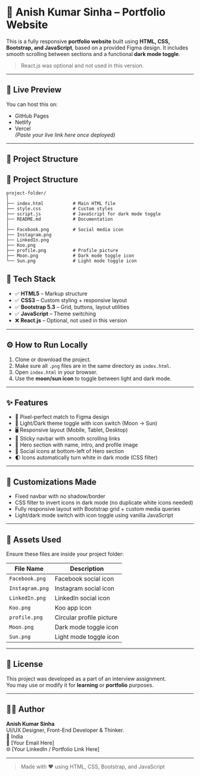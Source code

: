 # 💼 Anish Kumar Sinha – Portfolio Website

This is a fully responsive **portfolio website** built using **HTML, CSS, Bootstrap, and JavaScript**, based on a provided Figma design. It includes smooth scrolling between sections and a functional **dark mode toggle**.

> React.js was optional and not used in this version.

---

## 🔗 Live Preview

You can host this on:
- GitHub Pages
- Netlify
- Vercel  
*(Paste your live link here once deployed)*

---

## 📁 Project Structure

## 📁 Project Structure

```
project-folder/
│
├── index.html           # Main HTML file
├── style.css            # Custom styles
├── script.js            # JavaScript for dark mode toggle
├── README.md            # Documentation
│
├── Facebook.png         # Social media icon
├── Instagram.png
├── LinkedIn.png
├── Koo.png
├── profile.png          # Profile picture
├── Moon.png             # Dark mode toggle icon
└── Sun.png              # Light mode toggle icon
```


## 🚀 Tech Stack

- ✅ **HTML5** – Markup structure
- ✅ **CSS3** – Custom styling + responsive layout
- ✅ **Bootstrap 5.3** – Grid, buttons, layout utilities
- ✅ **JavaScript** – Theme switching
- ❌ **React.js** – Optional, not used in this version

---

## ⚙️ How to Run Locally

1. Clone or download the project.
2. Make sure all `.png` files are in the same directory as `index.html`.
3. Open `index.html` in your browser.
4. Use the **moon/sun icon** to toggle between light and dark mode.

---

## ✨ Features

- 🎯 Pixel-perfect match to Figma design
- 🌙 Light/Dark theme toggle with icon switch (Moon → Sun)
- 🖥️ Responsive layout (Mobile, Tablet, Desktop)
- 🔗 Sticky navbar with smooth scrolling links
- 👤 Hero section with name, intro, and profile image
- 📱 Social icons at bottom-left of Hero section
- 🌓 Icons automatically turn white in dark mode (CSS filter)

---

## 🔧 Customizations Made

- Fixed navbar with no shadow/border
- CSS filter to invert icons in dark mode (no duplicate white icons needed)
- Fully responsive layout with Bootstrap grid + custom media queries
- Light/dark mode switch with icon toggle using vanilla JavaScript

---

## 🎨 Assets Used

Ensure these files are inside your project folder:

| File Name     | Description                   |
|---------------|-------------------------------|
| `Facebook.png`  | Facebook social icon         |
| `Instagram.png` | Instagram social icon        |
| `LinkedIn.png`  | LinkedIn social icon         |
| `Koo.png`       | Koo app icon                 |
| `profile.png`   | Circular profile picture     |
| `Moon.png`      | Dark mode toggle icon        |
| `Sun.png`       | Light mode toggle icon       |

---

## 🧾 License

This project was developed as a part of an interview assignment.  
You may use or modify it for **learning** or **portfolio** purposes.

---

## 🙋‍♂️ Author

**Anish Kumar Sinha**  
UI/UX Designer, Front-End Developer & Thinker.  
📍 India  
📧 [Your Email Here]  
🌐 [Your LinkedIn / Portfolio Link Here]

---

> Made with ❤️ using HTML, CSS, Bootstrap, and JavaScript

